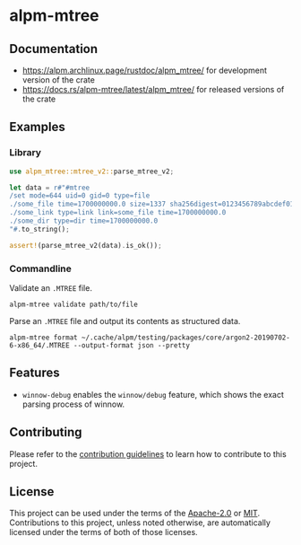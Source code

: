 # alpm-mtree

## Documentation

- <https://alpm.archlinux.page/rustdoc/alpm_mtree/> for development version of the crate
- <https://docs.rs/alpm-mtree/latest/alpm_mtree/> for released versions of the crate

## Examples

### Library

```rust
use alpm_mtree::mtree_v2::parse_mtree_v2;

let data = r#"#mtree
/set mode=644 uid=0 gid=0 type=file
./some_file time=1700000000.0 size=1337 sha256digest=0123456789abcdef0123456789abcdef0123456789abcdef0123456789abcdef
./some_link type=link link=some_file time=1700000000.0
./some_dir type=dir time=1700000000.0
"#.to_string();

assert!(parse_mtree_v2(data).is_ok());
```

### Commandline

Validate an `.MTREE` file.

```shell
alpm-mtree validate path/to/file
```

Parse an `.MTREE` file and output its contents as structured data.

```shell
alpm-mtree format ~/.cache/alpm/testing/packages/core/argon2-20190702-6-x86_64/.MTREE --output-format json --pretty
```

## Features

- `winnow-debug` enables the `winnow/debug` feature, which shows the exact parsing process of winnow.

## Contributing

Please refer to the [contribution guidelines] to learn how to contribute to this project.

## License

This project can be used under the terms of the [Apache-2.0] or [MIT].
Contributions to this project, unless noted otherwise, are automatically licensed under the terms of both of those licenses.

[contribution guidelines]: ../CONTRIBUTING.md
[Apache-2.0]: ../LICENSES/Apache-2.0.txt
[MIT]: ../LICENSES/MIT.txt
